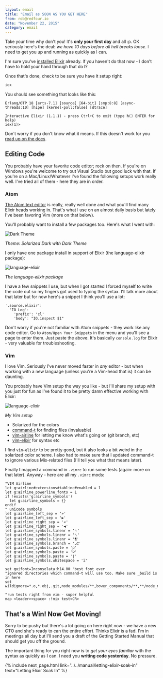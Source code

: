 ```yaml
---
layout: email
title: "Email as SOON AS YOU GET HERE"
from: rob@redfour.io
date: "November 22, 2015"
category: email
---
```


Take your time why don't you! It's **only your first day** and all :p. OK seriously here's the deal: *we have 10 days before all hell breaks loose*. I need to get you up and running as quickly as I can.

I'm sure you've [installed Elixir](http://elixir-lang.org/install.html) already. If you haven't do that now - I don't have to hold your hand through that do I?

Once that's done, check to be sure you have it setup right:

```sh
iex
```

You should see something that looks like this:

```
Erlang/OTP 18 [erts-7.1] [source] [64-bit] [smp:8:8] [async-threads:10] [hipe] [kernel-poll:false] [dtrace]

Interactive Elixir (1.1.1) - press Ctrl+C to exit (type h() ENTER for help)
iex(1)>
```

Don't worry if you don't know what it means. If this doesn't work for you [read up on the docs](http://elixir-lang.org/install.html).

## Editing Code

You probably have your favorite code editor; rock on then. If you're on Windows you're welcome to try out Visual Studio but good luck with that. If you're on a Mac/Linux/Whatever I've found the following setups work really well. I've tried all of them - here they are in order.

### Atom

[The Atom text editor](http://atom.io) is really, really well done and what you'll find many Elixir heads working in. That's what I use on an almost daily basis but lately I've been favoring Vim (more on that below).

You'll probably want to install a few packages too. Here's what I went with:

![Dark Theme](../../img/mail/atom_theme.png)

*Theme: Solarized Dark with Dark Theme*

I only have one package install in support of Elixir (the language-elixir package):

![language-elixir](../../img/mail/language-elixir.png)

*The language-elixir package*

I have a few snippets I use, but when I got started I forced myself to write the code out so my fingers got used to typing the syntax. I'll talk more about that later but for now here's a snippet I think you'll use a lot:

```
'.source.elixir':
  'IO Log':
    'prefix': 'cl'
    'body': "IO.inspect $1"
```

Don't worry if you're not familiar with Atom snippets - they work like any code editor. Go to `Atom/Open Your Snippets` in the menu and you'll see a page to enter them. Just paste the above. It's basically `console.log` for Elixir - very valuable for troubleshooting.

### Vim

I love Vim. Seriously I've never moved faster in *any* editor - but when working with a new language (unless you're a Vim-head that is) it can be daunting.

You probably have Vim setup the way you like - but I'll share my setup with you just for fun as I've found it to be pretty damn effective working with Elixir:

![language-elixir](../../img/mail/vim.png)

*My Vim setup*

 - Solarized for the colors
 - [command-t](https://github.com/wincent/Command-T) for finding files (invaluable)
 - [vim-airline](https://github.com/bling/vim-airline) for letting me know what's going on (git branch, etc)
 - [vim-elixir](https://github.com/elixir-lang/vim-elixir) for syntax etc

I find `vim-elixir` to be pretty good, but it also looks a bit weird in the solarized color scheme. I also had to make sure that I updated command-t to ignore various Mix-related files (I'll tell you what that means later).

Finally I mapped a command in `.vimrc` to run some tests (again: more on that later). Anyway - here are all my `.vimrc` mods:

```
"VIM Airline
let g:airline#extensions#tabline#enabled = 1
let g:airline_powerline_fonts = 1
if !exists('g:airline_symbols')
  let g:airline_symbols = {}
endif
" unicode symbols
let g:airline_left_sep = '»'
let g:airline_left_sep = '▶'
let g:airline_right_sep = '«'
let g:airline_right_sep = '◀'
let g:airline_symbols.linenr = '␊'
let g:airline_symbols.linenr = '␤'
let g:airline_symbols.linenr = '¶'
let g:airline_symbols.branch = '⎇'
let g:airline_symbols.paste = 'ρ'
let g:airline_symbols.paste = 'Þ'
let g:airline_symbols.paste = '∥'
let g:airline_symbols.whitespace = 'Ξ'

set guifont=Inconsolata:h14.00 "best font ever
"ignored directories which command-t will use too. Make sure _build is in here
set wildignore=*.o,*.obj,.git,node_modules/**,bower_components/**,**/node_modules/**,_build/**,deps/**

"run tests right from vim - super helpful
map <leader><space> :!mix test<CR>
```

## That's a Win! Now Get Moving!

Sorry to be pushy but there's a lot going on here right now - we have a new CTO and she's ready to can the entire effort. Thinks Elixir is a fad. I'm in meetings all day but I'll send you a draft of the Getting Started Manual that should get you off the ground.

The important thing for you right now is to *get your eyes familiar* with the syntax as quickly as I can. I need you **writing code yesterday**. No pressure.

{% include next_page.html link="../../manual/letting-elixir-soak-in" text="Letting Elixir Soak In" %}
